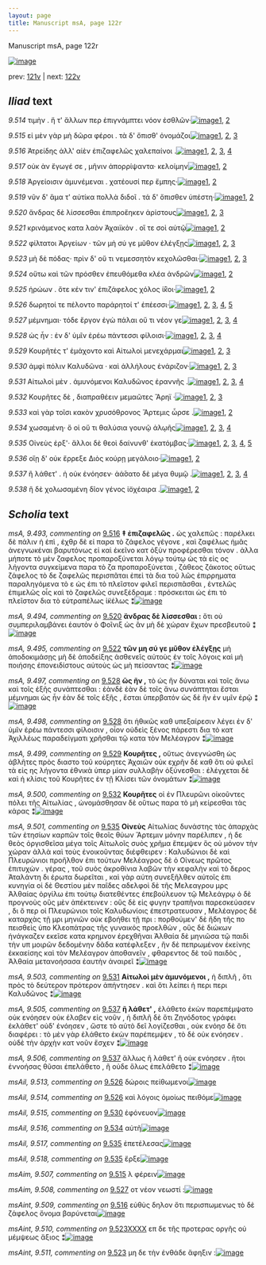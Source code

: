 ```yaml
---
layout: page
title: Manuscript msA, page 122r
---
```


Manuscript msA, page 122r

[![image](http://www.homermultitext.org/iipsrv?OBJ=IIP,1.0&FIF=/project/homer/pyramidal/deepzoom/hmt/vaimg/2017a/VA122RN_0294.tif&WID=100&CVT=JPEG)](http://www.homermultitext.org/ict2/?urn=urn:cite2:hmt:vaimg.2017a:VA122RN_0294)

prev:  [121v](../121v/) | next:  [122v](../122v/)

## *Iliad* text

*9.514* <a id="9.514"/> τιμὴν . ἥ τ' ἄλλων περ ἐπιγνάμπτει νόον ἐσθλῶν·[![image](http://www.homermultitext.org/iipsrv?OBJ=IIP,1.0&FIF=/project/homer/pyramidal/deepzoom/hmt/vaimg/2017a/VA122RN_0294.tif&RGN=0.2022,0.2119,0.4204,0.021&WID=1000&CVT=JPEG)](http://www.homermultitext.org/ict2/?urn=urn:cite2:hmt:vaimg.2017a:VA122RN_0294@0.2022,0.2119,0.4204,0.021)[1](#msA_9.667), [2](#msA_9.1)

*9.515* <a id="9.515"/> εἰ μὲν γὰρ μὴ δῶρα φέροι . τὰ δ' ὄπισθ' ὀνομάζοι[![image](http://www.homermultitext.org/iipsrv?OBJ=IIP,1.0&FIF=/project/homer/pyramidal/deepzoom/hmt/vaimg/2017a/VA122RN_0294.tif&RGN=0.2012,0.2322,0.4204,0.021&WID=1000&CVT=JPEG)](http://www.homermultitext.org/ict2/?urn=urn:cite2:hmt:vaimg.2017a:VA122RN_0294@0.2012,0.2322,0.4204,0.021)[1](#msA_9.667), [2](#msAim_9.507), [3](#msA_9.1)

*9.516* <a id="9.516"/> Ἀτρείδης ἀλλ' αἰὲν ἐπιζαφελῶς χαλεπαίνοι .[![image](http://www.homermultitext.org/iipsrv?OBJ=IIP,1.0&FIF=/project/homer/pyramidal/deepzoom/hmt/vaimg/2017a/VA122RN_0294.tif&RGN=0.2012,0.2517,0.4204,0.021&WID=1000&CVT=JPEG)](http://www.homermultitext.org/ict2/?urn=urn:cite2:hmt:vaimg.2017a:VA122RN_0294@0.2012,0.2517,0.4204,0.021)[1](#msA_9.667), [2](#msA_9.493), [3](#msAint_9.509), [4](#msA_9.1)

*9.517* <a id="9.517"/> οὐκ ὰν ἔγωγέ σε , μῆνιν ἀπορρίψαντα· κελοίμην[![image](http://www.homermultitext.org/iipsrv?OBJ=IIP,1.0&FIF=/project/homer/pyramidal/deepzoom/hmt/vaimg/2017a/VA122RN_0294.tif&RGN=0.1992,0.2705,0.4204,0.021&WID=1000&CVT=JPEG)](http://www.homermultitext.org/ict2/?urn=urn:cite2:hmt:vaimg.2017a:VA122RN_0294@0.1992,0.2705,0.4204,0.021)[1](#msA_9.667), [2](#msA_9.1)

*9.518* <a id="9.518"/> Ἀργείοισιν ἀμυνέμεναι . χατέουσί περ ἔμπης·[![image](http://www.homermultitext.org/iipsrv?OBJ=IIP,1.0&FIF=/project/homer/pyramidal/deepzoom/hmt/vaimg/2017a/VA122RN_0294.tif&RGN=0.1952,0.2885,0.4204,0.021&WID=1000&CVT=JPEG)](http://www.homermultitext.org/ict2/?urn=urn:cite2:hmt:vaimg.2017a:VA122RN_0294@0.1952,0.2885,0.4204,0.021)[1](#msA_9.667), [2](#msA_9.1)

*9.519* <a id="9.519"/> νῦν δ' ἅμα τ' αὐτίκα πολλὰ διδοῖ . τά δ' ὄπισθεν ὑπέστη·[![image](http://www.homermultitext.org/iipsrv?OBJ=IIP,1.0&FIF=/project/homer/pyramidal/deepzoom/hmt/vaimg/2017a/VA122RN_0294.tif&RGN=0.1942,0.3073,0.4515,0.0225&WID=1000&CVT=JPEG)](http://www.homermultitext.org/ict2/?urn=urn:cite2:hmt:vaimg.2017a:VA122RN_0294@0.1942,0.3073,0.4515,0.0225)[1](#msA_9.667), [2](#msA_9.1)

*9.520* <a id="9.520"/> ἄνδρας δὲ λίσσεσθαι ἐπιπροἕηκεν ἀρίστους[![image](http://www.homermultitext.org/iipsrv?OBJ=IIP,1.0&FIF=/project/homer/pyramidal/deepzoom/hmt/vaimg/2017a/VA122RN_0294.tif&RGN=0.1922,0.3276,0.4515,0.0225&WID=1000&CVT=JPEG)](http://www.homermultitext.org/ict2/?urn=urn:cite2:hmt:vaimg.2017a:VA122RN_0294@0.1922,0.3276,0.4515,0.0225)[1](#msA_9.667), [2](#msA_9.494), [3](#msA_9.1)

*9.521* <a id="9.521"/> κρινάμενος κατα λαὸν Ἀχαιϊκὸν . οἵ τε σοὶ αὐτῷ[![image](http://www.homermultitext.org/iipsrv?OBJ=IIP,1.0&FIF=/project/homer/pyramidal/deepzoom/hmt/vaimg/2017a/VA122RN_0294.tif&RGN=0.1932,0.3449,0.4214,0.0225&WID=1000&CVT=JPEG)](http://www.homermultitext.org/ict2/?urn=urn:cite2:hmt:vaimg.2017a:VA122RN_0294@0.1932,0.3449,0.4214,0.0225)[1](#msA_9.667), [2](#msA_9.1)

*9.522* <a id="9.522"/> φίλτατοι Ἀργείων · τῶν μὴ σύ γε μῦθον ἐλέγξῃς[![image](http://www.homermultitext.org/iipsrv?OBJ=IIP,1.0&FIF=/project/homer/pyramidal/deepzoom/hmt/vaimg/2017a/VA122RN_0294.tif&RGN=0.1922,0.3629,0.4214,0.0225&WID=1000&CVT=JPEG)](http://www.homermultitext.org/ict2/?urn=urn:cite2:hmt:vaimg.2017a:VA122RN_0294@0.1922,0.3629,0.4214,0.0225)[1](#msA_9.667), [2](#msA_9.495), [3](#msA_9.1)

*9.523* <a id="9.523"/> μὴ δὲ πόδας· πρὶν δ' οὔ τι νεμεσσητὸν κεχολῶσθαι·[![image](http://www.homermultitext.org/iipsrv?OBJ=IIP,1.0&FIF=/project/homer/pyramidal/deepzoom/hmt/vaimg/2017a/VA122RN_0294.tif&RGN=0.1892,0.3824,0.4214,0.0225&WID=1000&CVT=JPEG)](http://www.homermultitext.org/ict2/?urn=urn:cite2:hmt:vaimg.2017a:VA122RN_0294@0.1892,0.3824,0.4214,0.0225)[1](#msA_9.667), [2](#msAint_9.511), [3](#msA_9.1)

*9.524* <a id="9.524"/> οὕτω καὶ τῶν πρόσθεν ἐπευθόμεθα κλέα ἀνδρῶν[![image](http://www.homermultitext.org/iipsrv?OBJ=IIP,1.0&FIF=/project/homer/pyramidal/deepzoom/hmt/vaimg/2017a/VA122RN_0294.tif&RGN=0.1942,0.4012,0.4274,0.0225&WID=1000&CVT=JPEG)](http://www.homermultitext.org/ict2/?urn=urn:cite2:hmt:vaimg.2017a:VA122RN_0294@0.1942,0.4012,0.4274,0.0225)[1](#msA_9.667), [2](#msA_9.1)

*9.525* <a id="9.525"/> ἡρώων . ὅτε κέν τιν' ἐπιζάφελος χόλος ί̄̈κοι·[![image](http://www.homermultitext.org/iipsrv?OBJ=IIP,1.0&FIF=/project/homer/pyramidal/deepzoom/hmt/vaimg/2017a/VA122RN_0294.tif&RGN=0.1922,0.4207,0.4274,0.0225&WID=1000&CVT=JPEG)](http://www.homermultitext.org/ict2/?urn=urn:cite2:hmt:vaimg.2017a:VA122RN_0294@0.1922,0.4207,0.4274,0.0225)[1](#msA_9.667), [2](#msA_9.1)

*9.526* <a id="9.526"/> δωρητοί τε πέλοντο παράρητοί τ' ἐπέεσσι·[![image](http://www.homermultitext.org/iipsrv?OBJ=IIP,1.0&FIF=/project/homer/pyramidal/deepzoom/hmt/vaimg/2017a/VA122RN_0294.tif&RGN=0.1872,0.4388,0.4274,0.0225&WID=1000&CVT=JPEG)](http://www.homermultitext.org/ict2/?urn=urn:cite2:hmt:vaimg.2017a:VA122RN_0294@0.1872,0.4388,0.4274,0.0225)[1](#msA_9.667), [2](#msAil_9.513), [3](#msAil_9.514), [4](#msA_9.496), [5](#msA_9.1)

*9.527* <a id="9.527"/> μέμνημαι· τόδε ἔργον ἐγὼ πάλαι οὔ τι νέον γε[![image](http://www.homermultitext.org/iipsrv?OBJ=IIP,1.0&FIF=/project/homer/pyramidal/deepzoom/hmt/vaimg/2017a/VA122RN_0294.tif&RGN=0.1842,0.4606,0.4274,0.0225&WID=1000&CVT=JPEG)](http://www.homermultitext.org/ict2/?urn=urn:cite2:hmt:vaimg.2017a:VA122RN_0294@0.1842,0.4606,0.4274,0.0225)[1](#msA_9.667), [2](#msA_9.504), [3](#msAim_9.508), [4](#msA_9.1)

*9.528* <a id="9.528"/> ὡς ἦν : ἐν δ' ὑμῖν ἐρέω πάντεσσι φίλοισι·[![image](http://www.homermultitext.org/iipsrv?OBJ=IIP,1.0&FIF=/project/homer/pyramidal/deepzoom/hmt/vaimg/2017a/VA122RN_0294.tif&RGN=0.1802,0.4763,0.3744,0.0225&WID=1000&CVT=JPEG)](http://www.homermultitext.org/ict2/?urn=urn:cite2:hmt:vaimg.2017a:VA122RN_0294@0.1802,0.4763,0.3744,0.0225)[1](#msA_9.667), [2](#msA_9.497), [3](#msA_9.498), [4](#msA_9.1)

*9.529* <a id="9.529"/> Κουρῆτές τ' ἐμάχοντο καὶ Αἰτωλοὶ μενεχάρμαι[![image](http://www.homermultitext.org/iipsrv?OBJ=IIP,1.0&FIF=/project/homer/pyramidal/deepzoom/hmt/vaimg/2017a/VA122RN_0294.tif&RGN=0.1862,0.4959,0.4204,0.0225&WID=1000&CVT=JPEG)](http://www.homermultitext.org/ict2/?urn=urn:cite2:hmt:vaimg.2017a:VA122RN_0294@0.1862,0.4959,0.4204,0.0225)[1](#msA_9.667), [2](#msA_9.499), [3](#msA_9.1)

*9.530* <a id="9.530"/> ἀμφὶ πόλιν Καλυδῶνα · καὶ ἀλλήλους ἐνάριζον·[![image](http://www.homermultitext.org/iipsrv?OBJ=IIP,1.0&FIF=/project/homer/pyramidal/deepzoom/hmt/vaimg/2017a/VA122RN_0294.tif&RGN=0.1872,0.5162,0.4204,0.0225&WID=1000&CVT=JPEG)](http://www.homermultitext.org/ict2/?urn=urn:cite2:hmt:vaimg.2017a:VA122RN_0294@0.1872,0.5162,0.4204,0.0225)[1](#msA_9.667), [2](#msAil_9.515), [3](#msA_9.1)

*9.531* <a id="9.531"/> Αἰτωλοὶ μὲν . ἀμυνόμενοι Καλυδῶνος ἐραννῆς .[![image](http://www.homermultitext.org/iipsrv?OBJ=IIP,1.0&FIF=/project/homer/pyramidal/deepzoom/hmt/vaimg/2017a/VA122RN_0294.tif&RGN=0.1852,0.5334,0.4274,0.0225&WID=1000&CVT=JPEG)](http://www.homermultitext.org/ict2/?urn=urn:cite2:hmt:vaimg.2017a:VA122RN_0294@0.1852,0.5334,0.4274,0.0225)[1](#msA_9.502), [2](#msA_9.667), [3](#msA_9.503), [4](#msA_9.1)

*9.532* <a id="9.532"/> Κουρῆτες δὲ , διαπραθέειν μεμαῶτες Ἄρηϊ ·[![image](http://www.homermultitext.org/iipsrv?OBJ=IIP,1.0&FIF=/project/homer/pyramidal/deepzoom/hmt/vaimg/2017a/VA122RN_0294.tif&RGN=0.1812,0.5545,0.4274,0.0225&WID=1000&CVT=JPEG)](http://www.homermultitext.org/ict2/?urn=urn:cite2:hmt:vaimg.2017a:VA122RN_0294@0.1812,0.5545,0.4274,0.0225)[1](#msA_9.667), [2](#msA_9.500), [3](#msA_9.1)

*9.533* <a id="9.533"/> καὶ γὰρ τοῖσι κακὸν χρυσόθρονος Ἄρτεμις ὦρσε .[![image](http://www.homermultitext.org/iipsrv?OBJ=IIP,1.0&FIF=/project/homer/pyramidal/deepzoom/hmt/vaimg/2017a/VA122RN_0294.tif&RGN=0.1792,0.5702,0.4274,0.0225&WID=1000&CVT=JPEG)](http://www.homermultitext.org/ict2/?urn=urn:cite2:hmt:vaimg.2017a:VA122RN_0294@0.1792,0.5702,0.4274,0.0225)[1](#msA_9.667), [2](#msA_9.1)

*9.534* <a id="9.534"/> χωσαμένη· ὅ οἱ οὔ τι θαλύσια γουνῷ ἀλῳῆς[![image](http://www.homermultitext.org/iipsrv?OBJ=IIP,1.0&FIF=/project/homer/pyramidal/deepzoom/hmt/vaimg/2017a/VA122RN_0294.tif&RGN=0.1782,0.5943,0.4274,0.0225&WID=1000&CVT=JPEG)](http://www.homermultitext.org/ict2/?urn=urn:cite2:hmt:vaimg.2017a:VA122RN_0294@0.1782,0.5943,0.4274,0.0225)[1](#msA_9.667), [2](#msAint_9.512), [3](#msAil_9.516), [4](#msA_9.1)

*9.535* <a id="9.535"/> Οἰνεὺς ἐρξ'· ἄλλοι δὲ θεοὶ δαίνυνθ' ἑκατόμβας·[![image](http://www.homermultitext.org/iipsrv?OBJ=IIP,1.0&FIF=/project/homer/pyramidal/deepzoom/hmt/vaimg/2017a/VA122RN_0294.tif&RGN=0.1782,0.6131,0.4274,0.0225&WID=1000&CVT=JPEG)](http://www.homermultitext.org/ict2/?urn=urn:cite2:hmt:vaimg.2017a:VA122RN_0294@0.1782,0.6131,0.4274,0.0225)[1](#msA_9.667), [2](#msA_9.501), [3](#msAil_9.518), [4](#msAil_9.517), [5](#msA_9.1)

*9.536* <a id="9.536"/> οἴῃ δ' οὐκ ἔρρεξε Διὸς κούρῃ μεγάλοιο·[![image](http://www.homermultitext.org/iipsrv?OBJ=IIP,1.0&FIF=/project/homer/pyramidal/deepzoom/hmt/vaimg/2017a/VA122RN_0294.tif&RGN=0.1772,0.6296,0.4274,0.0225&WID=1000&CVT=JPEG)](http://www.homermultitext.org/ict2/?urn=urn:cite2:hmt:vaimg.2017a:VA122RN_0294@0.1772,0.6296,0.4274,0.0225)[1](#msA_9.667), [2](#msA_9.1)

*9.537* <a id="9.537"/> ἢ λάθετ' . ἠ οὐκ ἐνόησεν· ἀά̄σατο δὲ μέγα θυμῷ .[![image](http://www.homermultitext.org/iipsrv?OBJ=IIP,1.0&FIF=/project/homer/pyramidal/deepzoom/hmt/vaimg/2017a/VA122RN_0294.tif&RGN=0.1802,0.6491,0.4274,0.0225&WID=1000&CVT=JPEG)](http://www.homermultitext.org/ict2/?urn=urn:cite2:hmt:vaimg.2017a:VA122RN_0294@0.1802,0.6491,0.4274,0.0225)[1](#msA_9.667), [2](#msA_9.506), [3](#msA_9.505), [4](#msA_9.1)

*9.538* <a id="9.538"/> ἣ δὲ χολωσαμένη δῖον γένος ἰ̈οχέαιρα .[![image](http://www.homermultitext.org/iipsrv?OBJ=IIP,1.0&FIF=/project/homer/pyramidal/deepzoom/hmt/vaimg/2017a/VA122RN_0294.tif&RGN=0.1792,0.6687,0.4274,0.0225&WID=1000&CVT=JPEG)](http://www.homermultitext.org/ict2/?urn=urn:cite2:hmt:vaimg.2017a:VA122RN_0294@0.1792,0.6687,0.4274,0.0225)[1](#msA_9.667), [2](#msA_9.1)

## *Scholia* text

*msA, 9.493, commenting on* [9.516](#9.516)  <a id="msA_9.493"/> **‡ ἐπιζαφελῶς .** ὡς χαλεπῶς : παρέλκει δὲ πάλιν ἡ ἐπὶ , ἐχθρ δὲ εἰ παρα τὸ ζάφελος γέγονε , καὶ ζαφέλως ἡμᾶς ἀνεγνωκέναι βαρυτόνως εἰ καὶ ἐκεῖνο κατ ὀξὺν προφέρεσθαι τόνον . ἀλλα μήποτε τὸ μὲν ζαφελος προπαροξύνεται λόγῳ τούτῳ ὡς τὰ εἰς ος λήγοντα συγκείμενα παρα τὸ ζα προπαροξύνεται , ζάθεος ζάκοτος οὕτως ζάφελος τὸ δε ζαφελῶς περισπᾶται ἐπεὶ τὰ δια τοῦ λῶς ἐπιρρηματα παραληγόμενα τὸ ε ὡς ἐπι τὸ πλεῖστον φιλεῖ περισπᾶσθαι , ἐντελῶς ἐπιμελῶς οἷς καὶ τὸ ζαφελῶς συνεξέδραμε : πρόσκειται ὡς ἐπι τὸ πλεῖστον δια τὸ εὐτραπέλως ἰ̈κέλως ⁑[![image](http://www.homermultitext.org/iipsrv?OBJ=IIP,1.0&FIF=/project/homer/pyramidal/deepzoom/hmt/vaimg/2017a/VA122RN_0294.tif&RGN=0.1882,0.0992,0.6306,0.0639&WID=1000&CVT=JPEG)](http://www.homermultitext.org/ict2/?urn=urn:cite2:hmt:vaimg.2017a:VA122RN_0294@0.1882,0.0992,0.6306,0.0639)

*msA, 9.494, commenting on* [9.520](#9.520)  <a id="msA_9.494"/> **ἄνδρας δὲ λίσσεσθαι :** ὅτι οὐ συμπεριλαμβάνει ἑαυτὸν ὁ Φοῖνιξ ὡς ἂν μὴ δὲ χώραν ἔχων πρεσβευτοῦ ⁑[![image](http://www.homermultitext.org/iipsrv?OBJ=IIP,1.0&FIF=/project/homer/pyramidal/deepzoom/hmt/vaimg/2017a/VA122RN_0294.tif&RGN=0.1942,0.1488,0.6306,0.0263&WID=1000&CVT=JPEG)](http://www.homermultitext.org/ict2/?urn=urn:cite2:hmt:vaimg.2017a:VA122RN_0294@0.1942,0.1488,0.6306,0.0263)

*msA, 9.495, commenting on* [9.522](#9.522)  <a id="msA_9.495"/> **τῶν μη σύ γε μῦθον ἐλέγξῃς** μὴ ἀποδοκιμάσῃς μὴ δὲ ἀποδείξης ἀσθενεῖς αὐτοὺς ἐν τοῖς λόγοις καὶ μὴ ποιήσης ἐπονειδίστους αὐτοὺς ὡς μὴ πείσαντας ⁑[![image](http://www.homermultitext.org/iipsrv?OBJ=IIP,1.0&FIF=/project/homer/pyramidal/deepzoom/hmt/vaimg/2017a/VA122RN_0294.tif&RGN=0.1862,0.1638,0.6306,0.0263&WID=1000&CVT=JPEG)](http://www.homermultitext.org/ict2/?urn=urn:cite2:hmt:vaimg.2017a:VA122RN_0294@0.1862,0.1638,0.6306,0.0263)

*msA, 9.497, commenting on* [9.528](#9.528)  <a id="msA_9.497"/> **ὣς ἢν ,** τὸ ὡς ἢν δύναται καὶ τοῖς ἄνω καὶ τοῖς ἐξῆς συνάπτεσθαι : ἐὰνδὲ ἐὰν δὲ τοῖς ἄνω συνάπτηται ἔσται μέμνημαι ὡς ἦν ἐὰν δὲ τοῖς ἑξῆς , ἔσται ὑπερβατόν ὡς δὲ ἢν ἐν υμῖν ἐρῷ ⁑[![image](http://www.homermultitext.org/iipsrv?OBJ=IIP,1.0&FIF=/project/homer/pyramidal/deepzoom/hmt/vaimg/2017a/VA122RN_0294.tif&RGN=0.6186,0.2051,0.2022,0.0601&WID=1000&CVT=JPEG)](http://www.homermultitext.org/ict2/?urn=urn:cite2:hmt:vaimg.2017a:VA122RN_0294@0.6186,0.2051,0.2022,0.0601)

*msA, 9.498, commenting on* [9.528](#9.528)  <a id="msA_9.498"/> ὅτι ἡθικῶς καθ υπεξαίρεσιν λέγει ἐν δ' ὑμῖν ἐρέω πάντεσσι φίλοισιν , οἷον οὐδεὶς ξένος πάρεστι δια τὸ κατ Ἀχιλλέως παραδείγματι χρῆσθαι τῷ κατα τὸν Μελέαγρον ⁑[![image](http://www.homermultitext.org/iipsrv?OBJ=IIP,1.0&FIF=/project/homer/pyramidal/deepzoom/hmt/vaimg/2017a/VA122RN_0294.tif&RGN=0.6236,0.2615,0.2022,0.0601&WID=1000&CVT=JPEG)](http://www.homermultitext.org/ict2/?urn=urn:cite2:hmt:vaimg.2017a:VA122RN_0294@0.6236,0.2615,0.2022,0.0601)

*msA, 9.499, commenting on* [9.529](#9.529)  <a id="msA_9.499"/> **Κουρῆτες ,** οὕτως ἀνεγνώσθη ὡς ἀβλῆτες πρὸς διαστο τοῦ κούρητες Ἀχαιῶν οὐκ εχρῆν δέ καθ ὅτι οὐ φιλεῖ τὰ εἰς ης λήγοντα ἐθνικὰ ὑπερ μίαν συλλαβὴν ὀξύνεσθαι : ἐλέγχεται δὲ καὶ ἡ κλίσις τοῦ Κουρῆτες ἐν τῇ Κλίσει τῶν ὀνομάτων ⁑[![image](http://www.homermultitext.org/iipsrv?OBJ=IIP,1.0&FIF=/project/homer/pyramidal/deepzoom/hmt/vaimg/2017a/VA122RN_0294.tif&RGN=0.6076,0.3201,0.2202,0.0811&WID=1000&CVT=JPEG)](http://www.homermultitext.org/ict2/?urn=urn:cite2:hmt:vaimg.2017a:VA122RN_0294@0.6076,0.3201,0.2202,0.0811)

*msA, 9.500, commenting on* [9.532](#9.532)  <a id="msA_9.500"/> **Κουρῆτες** οἱ ἐν Πλευρῶνι οἰκοῦντες πόλει τῆς Αἰτωλίας , ὠνομάσθησαν δὲ οὕτως παρα τὸ μὴ κείρεσθαι τὰς κάρας ⁑[![image](http://www.homermultitext.org/iipsrv?OBJ=IIP,1.0&FIF=/project/homer/pyramidal/deepzoom/hmt/vaimg/2017a/VA122RN_0294.tif&RGN=0.6086,0.3982,0.2202,0.0496&WID=1000&CVT=JPEG)](http://www.homermultitext.org/ict2/?urn=urn:cite2:hmt:vaimg.2017a:VA122RN_0294@0.6086,0.3982,0.2202,0.0496)

*msA, 9.501, commenting on* [9.535](#9.535)  <a id="msA_9.501"/> **Οἰνεὺς** Αἰτωλίας δυνάστης τὰς ἀπαρχὰς τῶν ἑτησίων καρπῶν τοῖς θεοῖς θύων Ἄρτεμιν μόνην παρέλιπεν , ἡ δε θεὸς ὀργισθεῖσα μέγα τοῖς Αἰτωλοῖς συὸς χρῆμα ἔπεμψεν ὃς οὐ μόνον τὴν χώραν ἀλλὰ καὶ τοὺς ἐνοικοῦντας διέφθειρεν : Καλυδώνιοι δὲ καὶ Πλευρώνιοι προῆλθον ἐπι τούτων Μελέαγρος δὲ ὁ Οἰνεως πρῶτος ἐπιτυχὼν . γέρας , τοῦ συὸς ἀκροθίνια λαβῶν τὴν κεφαλὴν καὶ τὸ δερος Ἀταλάντη δι έρωτα δωρεῖται , καὶ γὰρ αύτη συνεξῆλθεν αὐτοῖς ἐπι κυνηγία οἱ δὲ Θεστίου μὲν παῖδες αδελφοὶ δὲ τῆς Μελεαγρου μρς Ἀλθαίας ὀργίλω ἐπι τούτῳ διατεθέντες ἐπεβούλευον τῷ Μελεάγρῳ ὁ δὲ προγνοὺς οὓς μὲν ἀπέκτεινεν : οὓς δὲ εἰς φυγην τραπῆναι παρεσκεύασεν , δι ὅ περ οἱ Πλευρώνιοι τοῖς Καλυδωνίοις ἐπεστρατευσαν , Μελέαγρος δὲ καταρχὰς τῇ μρι μηνιῶν οὐκ εβοήθει τῇ πρι : πορθούμεν' δὲ ἤδη τῆς πο πεισθεὶς ὑπο Κλεοπάτρας τῆς γυναικός προελθὼν , οὓς δὲ διώκων ἠνάγκαζεν εκεῖσε κατα κρημνον ἐρεχθῆναι Ἀλθαία δὲ μηνιῶσα τῷ παιδὶ τὴν υπ μοιρῶν δεδομένην δᾶδα κατέφλεξεν , ἢν δὲ πεπρωμένον ἐκείνης ἐκκαείσης καὶ τὸν Μελέαγρον ἀποθανεῖν , φθαρεντος δὲ τοῦ παιδὸς , Ἀλθαία μετανοήσασα ἑαυτὴν ἀναιρεῖ ⁑[![image](http://www.homermultitext.org/iipsrv?OBJ=IIP,1.0&FIF=/project/homer/pyramidal/deepzoom/hmt/vaimg/2017a/VA122RN_0294.tif&RGN=0.1592,0.4455,0.6627,0.2893&WID=1000&CVT=JPEG)](http://www.homermultitext.org/ict2/?urn=urn:cite2:hmt:vaimg.2017a:VA122RN_0294@0.1592,0.4455,0.6627,0.2893)

*msA, 9.503, commenting on* [9.531](#9.531)  <a id="msA_9.503"/> **Αἰτωλοὶ μὲν ἀμυνόμενοι ,** ἡ διπλῆ , ὅτι πρὸς τὸ δεύτερον πρότερον ἀπήντησεν . καὶ ὅτι λείπει ἡ περι περι Καλυδῶνος ⁑[![image](http://www.homermultitext.org/iipsrv?OBJ=IIP,1.0&FIF=/project/homer/pyramidal/deepzoom/hmt/vaimg/2017a/VA122RN_0294.tif&RGN=0.1642,0.7603,0.6587,0.0255&WID=1000&CVT=JPEG)](http://www.homermultitext.org/ict2/?urn=urn:cite2:hmt:vaimg.2017a:VA122RN_0294@0.1642,0.7603,0.6587,0.0255)

*msA, 9.505, commenting on* [9.537](#9.537)  <a id="msA_9.505"/> **ἢ λάθετ' ,** ἐλάθετο ἐκὼν παρεπέμψατο οὐκ ενόησεν οὐκ έλαβεν εἰς νοῦν , ἡ διπλῆ δὲ ὅτι Ζηνόδοτος γράφει ἐκλάθετ' οὐδ' ἐνόησεν , ὥστε τὸ αὐτὸ δεῖ λογίζεσθαι , οὐκ ενόησ δὲ ὅτι διαφέρει : τὸ μὲν γὰρ ἐλάθετο ἑκὼν παρέπεμψεν , τὸ δὲ οὐκ ενόησεν . οὐδὲ τὴν ἀρχὴν κατ νοῦν ἔσχεν ⁑[![image](http://www.homermultitext.org/iipsrv?OBJ=IIP,1.0&FIF=/project/homer/pyramidal/deepzoom/hmt/vaimg/2017a/VA122RN_0294.tif&RGN=0.1612,0.7926,0.6587,0.0346&WID=1000&CVT=JPEG)](http://www.homermultitext.org/ict2/?urn=urn:cite2:hmt:vaimg.2017a:VA122RN_0294@0.1612,0.7926,0.6587,0.0346)

*msA, 9.506, commenting on* [9.537](#9.537)  <a id="msA_9.506"/> ἄλλως ἢ λάθετ' ἢ οὐκ ενόησεν . ἤτοι ἐννοήσας θῦσαι ἐπελάθετο , ἢ οὐδε ὅλως ἐπελάθετο ⁑[![image](http://www.homermultitext.org/iipsrv?OBJ=IIP,1.0&FIF=/project/homer/pyramidal/deepzoom/hmt/vaimg/2017a/VA122RN_0294.tif&RGN=0.1632,0.8122,0.6587,0.0293&WID=1000&CVT=JPEG)](http://www.homermultitext.org/ict2/?urn=urn:cite2:hmt:vaimg.2017a:VA122RN_0294@0.1632,0.8122,0.6587,0.0293)

*msAil, 9.513, commenting on* [9.526](#9.526)  <a id="msAil_9.513"/> δώροις πείθωμενοι[![image](http://www.homermultitext.org/iipsrv?OBJ=IIP,1.0&FIF=/project/homer/pyramidal/deepzoom/hmt/vaimg/2017a/VA122RN_0294.tif&RGN=0.2122,0.4313,0.0961,0.0188&WID=1000&CVT=JPEG)](http://www.homermultitext.org/ict2/?urn=urn:cite2:hmt:vaimg.2017a:VA122RN_0294@0.2122,0.4313,0.0961,0.0188)

*msAil, 9.514, commenting on* [9.526](#9.526)  <a id="msAil_9.514"/> καὶ λόγοις ὁμοίως πειθόμε[![image](http://www.homermultitext.org/iipsrv?OBJ=IIP,1.0&FIF=/project/homer/pyramidal/deepzoom/hmt/vaimg/2017a/VA122RN_0294.tif&RGN=0.3834,0.435,0.1171,0.0188&WID=1000&CVT=JPEG)](http://www.homermultitext.org/ict2/?urn=urn:cite2:hmt:vaimg.2017a:VA122RN_0294@0.3834,0.435,0.1171,0.0188)

*msAil, 9.515, commenting on* [9.530](#9.530)  <a id="msAil_9.515"/> ἐφόνευον[![image](http://www.homermultitext.org/iipsrv?OBJ=IIP,1.0&FIF=/project/homer/pyramidal/deepzoom/hmt/vaimg/2017a/VA122RN_0294.tif&RGN=0.5516,0.5094,0.0531,0.0195&WID=1000&CVT=JPEG)](http://www.homermultitext.org/ict2/?urn=urn:cite2:hmt:vaimg.2017a:VA122RN_0294@0.5516,0.5094,0.0531,0.0195)

*msAil, 9.516, commenting on* [9.534](#9.534)  <a id="msAil_9.516"/> αὐτῆ[![image](http://www.homermultitext.org/iipsrv?OBJ=IIP,1.0&FIF=/project/homer/pyramidal/deepzoom/hmt/vaimg/2017a/VA122RN_0294.tif&RGN=0.2923,0.5853,0.0531,0.0195&WID=1000&CVT=JPEG)](http://www.homermultitext.org/ict2/?urn=urn:cite2:hmt:vaimg.2017a:VA122RN_0294@0.2923,0.5853,0.0531,0.0195)

*msAil, 9.517, commenting on* [9.535](#9.535)  <a id="msAil_9.517"/> ἐπετέλεσας[![image](http://www.homermultitext.org/iipsrv?OBJ=IIP,1.0&FIF=/project/homer/pyramidal/deepzoom/hmt/vaimg/2017a/VA122RN_0294.tif&RGN=0.2823,0.6033,0.042,0.0195&WID=1000&CVT=JPEG)](http://www.homermultitext.org/ict2/?urn=urn:cite2:hmt:vaimg.2017a:VA122RN_0294@0.2823,0.6033,0.042,0.0195)

*msAil, 9.518, commenting on* [9.535](#9.535)  <a id="msAil_9.518"/> ἔρξε[![image](http://www.homermultitext.org/iipsrv?OBJ=IIP,1.0&FIF=/project/homer/pyramidal/deepzoom/hmt/vaimg/2017a/VA122RN_0294.tif&RGN=0.2693,0.6078,0.023,0.012&WID=1000&CVT=JPEG)](http://www.homermultitext.org/ict2/?urn=urn:cite2:hmt:vaimg.2017a:VA122RN_0294@0.2693,0.6078,0.023,0.012)

*msAim, 9.507, commenting on* [9.515](#9.515)  <a id="msAim_9.507"/> λ φέρειν[![image](http://www.homermultitext.org/iipsrv?OBJ=IIP,1.0&FIF=/project/homer/pyramidal/deepzoom/hmt/vaimg/2017a/VA122RN_0294.tif&RGN=0.5886,0.2224,0.048,0.018&WID=1000&CVT=JPEG)](http://www.homermultitext.org/ict2/?urn=urn:cite2:hmt:vaimg.2017a:VA122RN_0294@0.5886,0.2224,0.048,0.018)

*msAim, 9.508, commenting on* [9.527](#9.527)  <a id="msAim_9.508"/> οτ νέον νεωστί :[![image](http://www.homermultitext.org/iipsrv?OBJ=IIP,1.0&FIF=/project/homer/pyramidal/deepzoom/hmt/vaimg/2017a/VA122RN_0294.tif&RGN=0.5696,0.4613,0.048,0.018&WID=1000&CVT=JPEG)](http://www.homermultitext.org/ict2/?urn=urn:cite2:hmt:vaimg.2017a:VA122RN_0294@0.5696,0.4613,0.048,0.018)

*msAint, 9.509, commenting on* [9.516](#9.516)  <a id="msAint_9.509"/> εὐθὺς δηλον ὅτι περισπωμενως τὸ δὲ ζάφελος ὄνομα βαρύνεται[![image](http://www.homermultitext.org/iipsrv?OBJ=IIP,1.0&FIF=/project/homer/pyramidal/deepzoom/hmt/vaimg/2017a/VA122RN_0294.tif&RGN=0.1241,0.2337,0.0631,0.0518&WID=1000&CVT=JPEG)](http://www.homermultitext.org/ict2/?urn=urn:cite2:hmt:vaimg.2017a:VA122RN_0294@0.1241,0.2337,0.0631,0.0518)

*msAint, 9.510, commenting on* [9.523XXXX](#9.523XXXX)  <a id="msAint_9.510"/> επ δε τῆς προτερας οργῆς οὐ μέμψεως ἄξιος ⁑[![image](http://www.homermultitext.org/iipsrv?OBJ=IIP,1.0&FIF=/project/homer/pyramidal/deepzoom/hmt/vaimg/2017a/VA122RN_0294.tif&RGN=0.1051,0.3757,0.1361,0.0188&WID=1000&CVT=JPEG)](http://www.homermultitext.org/ict2/?urn=urn:cite2:hmt:vaimg.2017a:VA122RN_0294@0.1051,0.3757,0.1361,0.0188)

*msAint, 9.511, commenting on* [9.523](#9.523)  <a id="msAint_9.511"/> μη δε τὴν ἐνθάδε ἄφηξιν :[![image](http://www.homermultitext.org/iipsrv?OBJ=IIP,1.0&FIF=/project/homer/pyramidal/deepzoom/hmt/vaimg/2017a/VA122RN_0294.tif&RGN=0.1221,0.3914,0.0691,0.0188&WID=1000&CVT=JPEG)](http://www.homermultitext.org/ict2/?urn=urn:cite2:hmt:vaimg.2017a:VA122RN_0294@0.1221,0.3914,0.0691,0.0188)